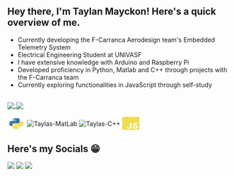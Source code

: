 ## Hey there, I'm Taylan Mayckon! Here's a quick overview of me.

- Currently developing the F-Carranca Aerodesign team's Embedded Telemetry System
- Electrical Engineering Student at UNIVASF
- I have extensive knowledge with Arduino and Raspberry Pi
- Developed proficiency in Python, Matlab and C++ through projects with the F-Carranca team
- Currently exploring functionalities in JavaScript through self-study


 ##

<a href="https://github.com/taylanpng/github-readme-stats">
  <img height=200 align="center" src="https://github-readme-stats.vercel.app/api?username=taylanpng&show_icons=true&theme=synthwave" />
</a>
<a href="https://github.com/taylanpng/convoychat">
  <img height=200 align="center" src="https://github-readme-stats.vercel.app/api/top-langs?username=taylanpng&layout=compact&theme=synthwave&langs_count=8&card_width=320" />
</a>

<div style="display: inline_block"><br>
  <img align="center" alt="Taylas-Python" height="30" width="40" src="https://raw.githubusercontent.com/devicons/devicon/master/icons/python/python-original.svg">    
  <img align="center" alt="Taylas-MatLab" height="30" width="40" src="https://cdn.jsdelivr.net/gh/devicons/devicon@latest/icons/matlab/matlab-original.svg">
  <img align="center" alt="Taylas-C++" height="30" width="40" src="https://cdn.jsdelivr.net/gh/devicons/devicon@latest/icons/cplusplus/cplusplus-original.svg" />     
  <img align="center" alt="Taylas-Js" height="30" width="40" src="https://raw.githubusercontent.com/devicons/devicon/master/icons/javascript/javascript-plain.svg">   
</div>


## Here's my Socials 😁
<div> 
  <a href="https://instagram.com/taylan.png" target="_blank"><img src="https://img.shields.io/badge/-Instagram-%23E4405F?style=for-the-badge&logo=instagram&logoColor=white" target="_blank"></a>
  <a href="https://www.linkedin.com/in/taylan-mayckon-oliveira-araujo-abb746292" target="_blank"><img src="https://img.shields.io/badge/-LinkedIn-%230077B5?style=for-the-badge&logo=linkedin&logoColor=white" target="_blank"></a> 
  <a href = "mailto:taylanmayckonoliveiraaraujo@gmail.com"><img src="https://img.shields.io/badge/-Gmail-%23333?style=for-the-badge&logo=gmail&logoColor=white" target="_blank"></a>
</div>
